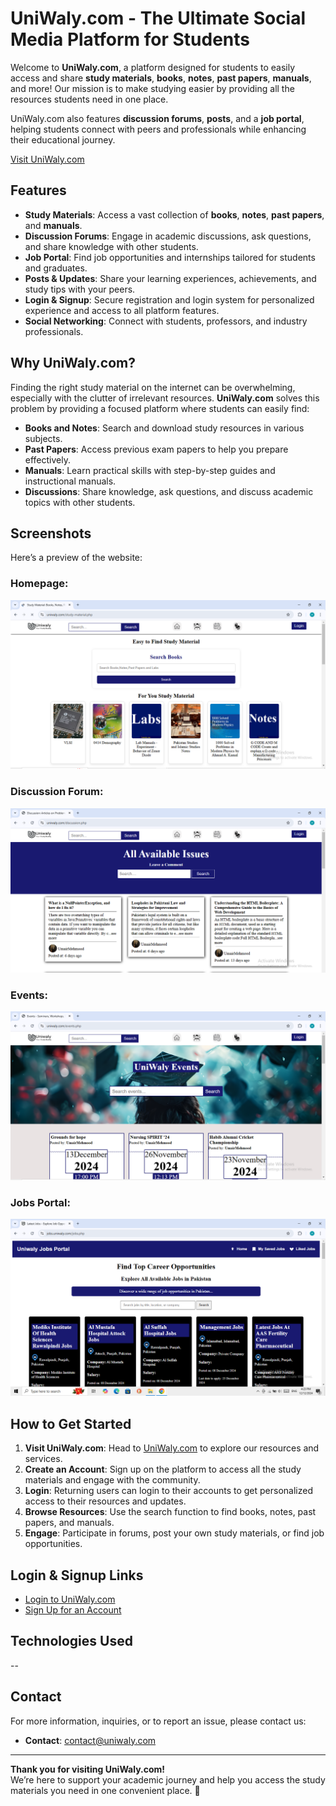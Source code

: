 # UniWaly.com - The Ultimate Social Media Platform for Students

Welcome to **UniWaly.com**, a platform designed for students to easily access and share **study materials**, **books**, **notes**, **past papers**, **manuals**, and more! Our mission is to make studying easier by providing all the resources students need in one place. 

UniWaly.com also features **discussion forums**, **posts**, and a **job portal**, helping students connect with peers and professionals while enhancing their educational journey.

[Visit UniWaly.com](https://uniwaly.com)

## Features

- **Study Materials**: Access a vast collection of **books**, **notes**, **past papers**, and **manuals**.
- **Discussion Forums**: Engage in academic discussions, ask questions, and share knowledge with other students.
- **Job Portal**: Find job opportunities and internships tailored for students and graduates.
- **Posts & Updates**: Share your learning experiences, achievements, and study tips with your peers.
- **Login & Signup**: Secure registration and login system for personalized experience and access to all platform features.
- **Social Networking**: Connect with students, professors, and industry professionals.

## Why UniWaly.com?

Finding the right study material on the internet can be overwhelming, especially with the clutter of irrelevant resources. **UniWaly.com** solves this problem by providing a focused platform where students can easily find:

- **Books and Notes**: Search and download study resources in various subjects.
- **Past Papers**: Access previous exam papers to help you prepare effectively.
- **Manuals**: Learn practical skills with step-by-step guides and instructional manuals.
- **Discussions**: Share knowledge, ask questions, and discuss academic topics with other students.

## Screenshots

Here’s a preview of the website:

### Homepage:
![UniWaly Homepage](https://github.com/studenthub0/uniwaly/blob/screenshot/screenshot/book.png)

### Discussion Forum:
![Discussion Forum](https://github.com/studenthub0/uniwaly/blob/screenshot/screenshot/disscussion.png)

### Events:
![Job Portal](https://github.com/studenthub0/uniwaly/blob/screenshot/screenshot/events.png)

### Jobs Portal:
![Job Portal](https://github.com/studenthub0/uniwaly/blob/screenshot/screenshot/jobs.png)

## How to Get Started

1. **Visit UniWaly.com**: Head to [UniWaly.com](https://uniwaly.com) to explore our resources and services.
2. **Create an Account**: Sign up on the platform to access all the study materials and engage with the community.
3. **Login**: Returning users can login to their accounts to get personalized access to their resources and updates.
4. **Browse Resources**: Use the search function to find books, notes, past papers, and manuals.
5. **Engage**: Participate in forums, post your own study materials, or find job opportunities.

## Login & Signup Links

- [Login to UniWaly.com](https://uniwaly.com/login.php)
- [Sign Up for an Account](https://uniwaly.com/signup.php)

## Technologies Used

--

## Contact

For more information, inquiries, or to report an issue, please contact us:

- **Contact**: [contact@uniwaly.com]([mailto:contact@uniwaly.com](https://www.uniwaly.com/report_forms/report.php?reporttype=feedback))


---

**Thank you for visiting UniWaly.com!**  
We’re here to support your academic journey and help you access the study materials you need in one convenient place. 🚀
